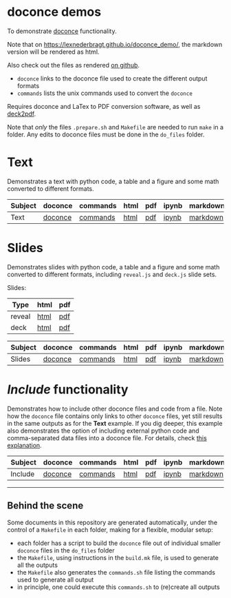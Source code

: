 # doconce demos

To demonstrate [doconce](http://hplgit.github.io/doconce/doc/pub/manual/manual.html) functionality.

Note that on <https://lexnederbragt.github.io/doconce_demo/>, the markdown version will be rendered as html.

Also check out the files as rendered [on github](https://github.com/lexnederbragt/doconce_demo).

* `doconce` links to the doconce file used to create the different output formats
* `commands` lists the unix commands used to convert the `doconce`

Requires doconce and LaTex to PDF conversion software, as well as [deck2pdf](https://github.com/melix/deck2pdf).

Note that *only* the files `.prepare.sh` and `Makefile` are needed to run `make` in a folder.
Any edits to doconce files must be done in the `do_files` folder.

# Text

Demonstrates a text with python code, a table and a figure and some math converted to different formats.

|Subject|doconce|commands|html|pdf|ipynb|markdown|
|-------|-------|--------|----|---|-----|--------|
|Text|[doconce](text1/text1.do.txt)|[commands](text1/text1.commands.sh)|[html](text1/text1.html)|[pdf](text1/text1.pdf)|[ipynb](text1/text1.ipynb)|[markdown](text1/text1.md)|

# Slides

Demonstrates slides with python code, a table and a figure and some math converted to different formats, including `reveal.js` and `deck.js` slide sets.

Slides:  

|Type  |html|pdf|
|------|----|---|
|reveal|[html](slide1/slide1.reveal.html)|[pdf](slide1/slide1.reveal.pdf)|
|deck  |[html](slide1/slide1.deck.html)|[pdf](slide1/slide1.deck.pdf)

|Subject|doconce|commands|html|pdf|ipynb|markdown|
|-------|-------|--------|----|---|-----|--------|
|Slides|[doconce](slide1/slide1.do.txt)|[commands](slide1/slide1.commands.sh)|[html](slide1/slide1.html)|[pdf](slide1/slide1.pdf)|[ipynb](slide1/slide1.ipynb)|[markdown](slide1/slide1.md)|


# *Include* functionality

Demonstrates how to include other doconce files and code from a file. Note how the `doconce` file contains only links to other `doconce` files, yet still results in the same outputs as for the **Text** example. If you dig deeper, this example also demonstrates the option of including external python code and comma-separated data files into a doconce file. For details, check [this explanation](include1/index.md).


|Subject|doconce|commands|html|pdf|ipynb|markdown|
|-------|-------|--------|----|---|-----|--------|
|Include|[doconce](include1/include1.do.txt)|[commands](include1/include1.commands.sh)|[html](include1/include1.html)|[pdf](include1/include1.pdf)|[ipynb](include1/include1.ipynb)|[markdown](include1/include1.md)|

-----
## Behind the scene

Some documents in this repository are generated automatically, under the control of a `Makefile` in each folder, making for a flexible, modular setup:

* each folder has a script to build the `doconce` file out of individual smaller `doconce` files in the `do_files` folder
* the `Makefile`, using instructions in the `build.mk` file, is used to generate all the outputs
* the `Makefile` also generates the `commands.sh` file listing the commands used to generate all output
* in principle, one could execute this `commands.sh` to (re)create all outputs
